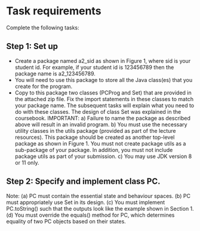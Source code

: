 # Task requirements
Complete the following tasks:
## Step 1: Set up
 - Create a package named a2_sid as shown in Figure 1, where sid is your student id. For example, if your student id is 123456789 then the package name is a2_123456789.
- You will need to use this package to store all the Java class(es) that you create for the program.
- Copy to this package two classes (PCProg and Set) that are provided in the attached zip file. Fix the import statements in these classes to match your package name. The subsequent tasks will explain what you need to do with these classes. The design of class Set was explained in the coursebook.
IMPORTANT:
  a) Failure to name the package as described above will result in an invalid program.
  b) You must use the necessary utility classes in the utils package (provided as part of the lecture resources). This package should be created as another top-level        package as shown in Figure 1. You must not create package utils as a sub-package of your package. In addition, you must not include package utils as part of your      submission.
c) You may use JDK version 8 or 11 only.
## Step 2: Specify and implement class PC.
  Note:
    (a) PC must contain the essential state and behaviour spaces.
    (b) PC must appropriately use Set in its design.
    (c) You must implement PC.toString() such that the outputs look like the example shown in Section 1.
    (d) You must override the equals() method for PC, which determines equality of two PC objects based on their states.
